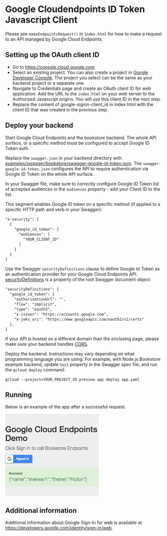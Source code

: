 # Google Cloudendpoints ID Token Javascript Client

Please see `makeEndpointsRequest()` in `index.html`
for how to make a request to an API managed by Google Cloud Endpoints.

## Setting up the OAuth client ID

* Go to https://console.cloud.google.com
* Select an existing project. You can also create a project in [Google Developer
  Console](https://console.developers.google.com/project). The project
  you select can be the same as your backend project or a separate one.
* Navigate to Credentials page and create an OAuth client ID for web
  application. Add the URL to the `index.html` on your web server to the Authorized
  Javascript origins. You will use this client ID in the next step.
* Replace the content of google-signin-client_id in index.html with the client
  ID that was created in the previous step.

## Deploy your backend

Start Google Cloud Endpoints and the bookstore backend. The whole API surface,
or a specific method must be configured to accept Google ID Token auth.

Replace the `swagger.json` in your backend directory with
[examples/swagger/bookstore/swagger-google-id-token.json](/examples/swagger/bookstore/swagger-google-id-token.json).
The `swagger-google-id-token.json` configures the API to require authentication
via Google ID Token on the whole API surface.

In your Swagger file, make sure to correctly configure Google ID Token
list of accepted audiences in the `audiences` property - add your Client ID to
the list.

This segment enables Google ID token on a specific method (if applied
to a specific HTTP path and verb in your Swagger):

    "x-security": [
      {
        "google_id_token": {
          "audiences": [
            "YOUR_CLIENT_ID"
          ]
        }
      }
    ]

Use the Swagger `securityDefinitions` clause to define Google Id Token
as an authentication provider for your Google Cloud Endpoints API.
[securityDefinitions](http://swagger.io/specification/#securityDefinitionsObject)
is a property of the root Swagger document object:

    "securityDefinitions": {
      "google_id_token": {
        "authorizationUrl": "",
        "flow": "implicit",
        "type": "oauth2",
        "x-issuer": "https://accounts.google.com",
        "x-jwks_uri": "https://www.googleapis.com/oauth2/v1/certs"
      },
    }

If your API is hosted on a different domain than the enclosing page,
please make sure your backend handles
[CORS](https://en.wikipedia.org/wiki/Cross-origin_resource_sharing).

Deploy the backend. Instructions may vary depending on what programming language
you are using. For example, with Node.js Bookstore example backend, update
`host` property in the Swagger spec file, and run the `gcloud deploy` command:

    gcloud --project=YOUR_PROJECT_ID preview app deploy app.yaml

## Running

Below is an example of the app after a successful request.

![an example of the app after a successful request](screenshot.png)


## Additional information

Additional information about Google Sign-In for web is available at
https://developers.google.com/identity/sign-in/web.
